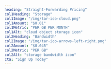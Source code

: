 ```yaml
---
heading: "Straight-Forwarding Pricing"
col1Heading: "Storage"
col1Image: "/img/tar-ico-cloud.png"
col1Amount: "$0.01"
col1Metric: "PER GB PER MONTH"
col1Alt: "cloud object storage icon"
col2Heading: "Bandwidth"
col2Image: "/img/tar-ico-arrows-left-right.png"
col2Amount: "$0.045"
col2Metric: "PER GB"
col2Alt: "storage bandwidth icon"
cta: "Sign Up Today"
---
```

